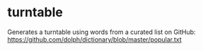 # turntable
Generates a turntable using words from a curated list on GitHub:
https://github.com/dolph/dictionary/blob/master/popular.txt
